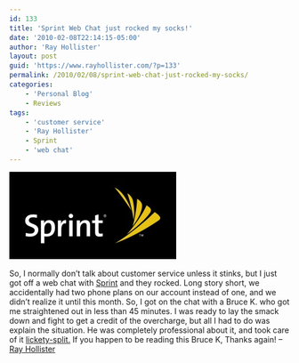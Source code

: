```yaml
---
id: 133
title: 'Sprint Web Chat just rocked my socks!'
date: '2010-02-08T22:14:15-05:00'
author: 'Ray Hollister'
layout: post
guid: 'https://www.rayhollister.com/?p=133'
permalink: /2010/02/08/sprint-web-chat-just-rocked-my-socks/
categories:
    - 'Personal Blog'
    - Reviews
tags:
    - 'customer service'
    - 'Ray Hollister'
    - Sprint
    - 'web chat'
---
```


[![](/media/2010/02/Sprint-Logo-300x157.jpg "Sprint Logo")](http://www.sprint.com/)

So, I normally don’t talk about customer service unless it stinks, but I just got off a web chat with [Sprint](http://www.sprint.com/) and they rocked. Long story short, we accidentally had two phone plans on our account instead of one, and we didn’t realize it until this month. So, I got on the chat with a Bruce K. who got me straightened out in less than 45 minutes. I was ready to lay the smack down and fight to get a credit of the overcharge, but all I had to do was explain the situation. He was completely professional about it, and took care of it [lickety-split.](http://www.straightdope.com/columns/read/2164/whats-the-origin-of-lickety-split) If you happen to be reading this Bruce K, Thanks again! – [Ray Hollister](https://www.rayhollister.com)